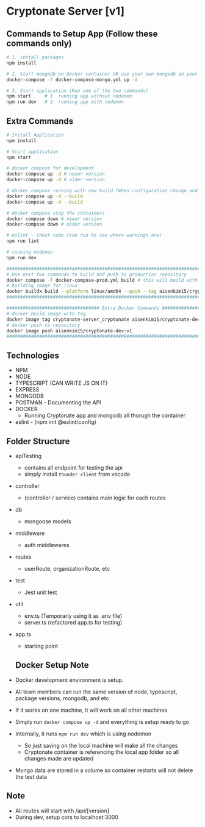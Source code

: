# Cryptonate Server [v1]
## Commands to Setup App (Follow these commands only)

```bash
# 1. install packages
npm install 

# 2. Start mongodb on docker container OR use your own mongodb on your computer
docker-compose -f docker-compose-mongo.yml up -d

# 3. Start application (Run one of the two commands)
npm start     # 1. running app without nodemon
npm run dev   # 2. running app with nodemon  
```

## Extra Commands

```bash
# Install Application
npm install

# Start application
npm start

# docker compose for development
docker compose up -d # newer version
docker-compose up -d # older version

# docker compose running with new build (When configuration change and etc...)
docker compose up -d --build
docker-compose up -d --build

# docker compose stop the containers
docker compose down # newer version
docker-compose down # older version

# eslint - check code (can run to see where warnings are)
npm run lint

# running nodemon
npm run dev

################################################################################################
# Use next two commands to build and push to production repository  
docker compose -f docker-compose-prod.yml build # this will build with `latest` tag 
# building image for linux
docker buildx build --platform linux/amd64 --push --tag aisenkim15/cryptonate-dev:latest .
################################################################################################

################################## Extra Docker Commands #######################################
# docker build image with tag
docker image tag cryptonate-server_cryptonate aisenkim15/cryptonate-dev:v
# docker push to repository
docker image push aisenkim15/cryptonate-dev:v1
################################################################################################
```

## Technologies

- NPM
- NODE
- TYPESCRIPT (CAN WRITE JS ON IT)
- EXPRESS
- MONGODB
- POSTMAN - Documenting the API
- DOCKER
  - Running Cryptonate app and mongodb all thorugh the container
- eslint - (npm init @eslint/config)

## Folder Structure

- apiTesting
  - contains all endpoint for testing the api
  - simply install `thunder client` from vscode
- controller
  - (controller / service) contains main logic for each routes
- db
  - mongoose models
- middleware
  - auth middlewares
- routes
  - userRoute, organizationRoute, etc
- test
  - Jest unit test
- util
  - env.ts (Temporarly using it as .env file)
  - server.ts (refactored app.ts for testing)
- app.ts

  - starting point

  ## Docker Setup Note

- Docker development environment is setup.
- All team members can run the same version of node, typescript, package versions, mongodb, and etc
- If it works on one machine, it will work on all other machines
- Simply run `docker compose up -d` and everything is setup ready to go
- Internally, it runs `npm run dev` which is using nodemon
  - So just saving on the local machine will make all the changes
  - Cryptonate container is referencing the local app folder so all changes made are updated
- Mongo data are stored in a volume so container restarts will not delete the test data

## Note

- All routes will start with /api/[version]
- During dev, setup cors to localhost:3000

